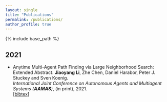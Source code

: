 ```yaml
---
layout: single
title: "Publications"
permalink: /publications/
author_profile: true
---
```


{% include base_path %}


## 2021
* Anytime Multi-Agent Path Finding via Large Neighborhood Search: Extended Abstract.
    **Jiaoyang Li**, Zhe Chen, Daniel Harabor, Peter J. Stuckey and Sven Koenig.    
    <i>International Joint Conference on Autonomous Agents and Multiagent Systems (**AAMAS**)</i>, (in print), 2021.        
    [<a href="javascript:void(0)" onclick="(function(target, id) { if ($('#' + id).css('display') == 'block') { $('#' + id).hide('fast'); $(target).text('bibtex') } else { $('#' + id).show('fast'); $(target).text('bibtex▲') } })(this, 'bibtex-LiAAAMAS21');">bibtex</a>]
<div id="bibtex-LiAAAMAS21" style="display:none">
<pre>@inproceedings{LiAAAMAS21,
  author    = {Jiaoyang Li and Zhe Chen and Daniel Harabor and Peter J. Stuckey and Sven Koenig},
  title     = {Anytime Multi-Agent Path Finding via Large Neighborhood Search: Extended Abstract},
  booktitle = {Proceedings of the 20th International Joint Conference on Autonomous Agents and Multiagent Systems (AAMAS)},
  year      = {2021}
}
* [EECBS: Bounded-Suboptimal Search for Multi-Agent Path Finding](https://arxiv.org/abs/2010.01367).                     
    **Jiaoyang Li**, Wheeler Ruml and Sven Koenig.    
    <i>AAAI Conference on Artificial Intelligence (**AAAI**)</i>, (in print), 2021.        
    [[code](https://github.com/Jiaoyang-Li/EECBS)] [<a href="javascript:void(0)" onclick="(function(target, id) { if ($('#' + id).css('display') == 'block') { $('#' + id).hide('fast'); $(target).text('bibtex') } else { $('#' + id).show('fast'); $(target).text('bibtex▲') } })(this, 'bibtex-LiAAAI21a');">bibtex</a>]
<div id="bibtex-LiAAAI21a" style="display:none">
<pre>@inproceedings{LiAAAI21a,
  author    = {Jiaoyang Li and Wheeler Ruml and Sven Koenig},
  title     = {EECBS: Bounded-Suboptimal Search for Multi-Agent Path Finding},
  booktitle = {Proceedings of the 35th AAAI Conference on Artificial Intelligence (AAAI)},
  year      = {2021}
}
</pre></div>   
* [Lifelong Multi-Agent Path Finding in Large-Scale Warehouses](https://arxiv.org/abs/2005.07371).                      
    **Jiaoyang Li**, Andrew Tinka, Scott Kiesel, Joseph W. Durham, T. K. Satish Kumar and Sven Koenig.           
    <i>AAAI Conference on Artificial Intelligence (**AAAI**)</i>, (in print), 2021.        
    A [short version](http://ifaamas.org/Proceedings/aamas2020/pdfs/p1898.pdf, "Download pdf") appeared at <i>International Joint Conference on Autonomous Agents and Multiagent Systems (**AAMAS**)</i>, pages 1898-1900, 2020.            
    [[code](https://github.com/Jiaoyang-Li/RHCR)] [[talk](https://underline.io/lecture/356-lifelong-multi-agent-path-finding-in-large-scale-warehouses)]  [[slides](https://jiaoyang-li.github.io/files/slides/AAMAS20-lifelongMAPF.pdf "Download slides")] [<a href="javascript:void(0)" onclick="(function(target, id) { if ($('#' + id).css('display') == 'block') { $('#' + id).hide('fast'); $(target).text('bibtex') } else { $('#' + id).show('fast'); $(target).text('bibtex▲') } })(this, 'bibtex-LiAAAI21b');">bibtex</a>]
<div id="bibtex-LiAAAI21b" style="display:none">
<pre>@inproceedings{LiAAAI21b,
  author    = {Jiaoyang Li and Andrew Tinka and Scott Kiesel and Joseph W. Durham and T. K. Satish Kumar and Sven Koenig},
  title     = {Lifelong Multi-Agent Path Finding in Large-Scale Warehouses},
  booktitle = {Proceedings of the 35th AAAI Conference on Artificial Intelligence (AAAI)},
  year      = {2021}
}
</pre></div>   
* [Scalable and Safe Multi-Agent Motion Planning with Nonlinear Dynamics and Bounded Disturbances](https://jiaoyang-li.github.io/files/2021-AAAI-3.pdf).               
    Jingkai Chen, **Jiaoyang Li**, Chuchu Fan and Brian Williams.    
    <i>AAAI Conference on Artificial Intelligence (**AAAI**)</i>, (in print), 2021.        
    [[code](https://github.com/jkchengh/s2m2)] [<a href="javascript:void(0)" onclick="(function(target, id) { if ($('#' + id).css('display') == 'block') { $('#' + id).hide('fast'); $(target).text('bibtex') } else { $('#' + id).show('fast'); $(target).text('bibtex▲') } })(this, 'bibtex-ChenAAAI21');">bibtex</a>]
<div id="bibtex-ChenAAAI21" style="display:none">
<pre>@inproceedings{ChenAAAI21a,
  author    = {Jingkai Chen and Jiaoyang Li and Chuchu Fan and Brian Williams},
  title     = {Scalable and Safe Multi-Agent Motion Planning with Nonlinear Dynamics and Bounded Disturbances},
  booktitle = {Proceedings of the 35th AAAI Conference on Artificial Intelligence (AAAI)},
  year      = {2021}
}
</pre></div>   
* [Symmetry Breaking for k-Robust Multi-Agent Path Finding](https://jiaoyang-li.github.io/files/2021-AAAI-4.pdf).          
    Zhe Chen, Daniel Harabor, **Jiaoyang Li** and Peter J. Stuckey.    
    <i>AAAI Conference on Artificial Intelligence (**AAAI**)</i>, (in print), 2021.        
    [<a href="javascript:void(0)" onclick="(function(target, id) { if ($('#' + id).css('display') == 'block') { $('#' + id).hide('fast'); $(target).text('bibtex') } else { $('#' + id).show('fast'); $(target).text('bibtex▲') } })(this, 'bibtex-ChenAAAI21b');">bibtex</a>]
<div id="bibtex-ChenAAAI21b" style="display:none">
<pre>@inproceedings{ChenAAAI21b,
  author    = {Zhe Chen and Daniel Harabor and Jiaoyang Li and Peter J. Stuckey},
  title     = {Symmetry Breaking for k-Robust Multi-Agent Path Finding},
  booktitle = {Proceedings of the 35th AAAI Conference on Artificial Intelligence (AAAI)},
  year      = {2021}
}
</pre></div> 
* Anytime Multi-Agent Path Finding via Large Neighborhood Search (extended abstract).     
    **Jiaoyang Li**, Zhe Chen, Daniel Harabor, Peter J. Stuckey and Sven Koenig.       
    <i>International Joint Conference on Autonomous Agents and Multiagent Systems (**AAMAS**)</i>, (in print), 2021.         
    [<a href="javascript:void(0)" onclick="(function(target, id) { if ($('#' + id).css('display') == 'block') { $('#' + id).hide('fast'); $(target).text('bibtex') } else { $('#' + id).show('fast'); $(target).text('bibtex▲') } })(this, 'bibtex-LiAAMAS21');">bibtex</a>]
<div id="bibtex-LiAAMAS21" style="display:none">
<pre>@inproceedings{LiAAMAS21,
  author    = {Jiaoyang Li and Zhe Chen and Daniel Harabor and Peter J. Stuckey and Sven Koenig},
  title     = {Anytime Multi-Agent Path Finding via Large Neighborhood Search},
  booktitle = {Proceedings of the 20th International Joint Conference on Autonomous Agents and Multiagent Systems (AAMAS)},
  year      = {2021}
}
</pre></div>  
## 2020
* [Multi-Directional Heuristic Search](https://www.ijcai.org/Proceedings/2020/0562.pdf).     
    Dor Atzmon, **Jiaoyang Li**, Ariel Felner, Eliran Nachmani, Shahaf Shperberg, Nathan Sturtevant and Sven Koenig.  
    <i>International Joint Conference on Artificial Intelligence (**IJCAI**)</i>, pages 4062-4068, 2020.         
    A [short version](https://aaai.org/ocs/index.php/SOCS/SOCS20/paper/view/18528/17671, "Download pdf") appeared at <i>Symposium on Combinatorial Search (**SoCS**)</i>, pages 121-122, 2020.                
   [[talk](https://www.youtube.com/watch?v=W0REYOwnMKg&list=PLd_hcmfMPvAikLAeI18O4fsDOuDM_Pmx1&index=30&t=0s)] [<a href="javascript:void(0)" onclick="(function(target, id) { if ($('#' + id).css('display') == 'block') { $('#' + id).hide('fast'); $(target).text('bibtex') } else { $('#' + id).show('fast'); $(target).text('bibtex▲') } })(this, 'bibtex-AtzmonIJCAI2020');">bibtex</a>]
<div id="bibtex-AtzmonIJCAI2020" style="display:none">
<pre>@inproceedings{AtzmonIJCAI20,
  author    = {Dor Atzmon and Jiaoyang Li and Ariel Felner and Eliran Nachmani and Shahaf Shperberg and Nathan Sturtevant and Sven Koenig},
  title     = {Multi-Directional Heuristic Search},
  booktitle = {Proceedings of the 29th International Joint Conference on Artificial Intelligence (IJCAI)},
  pages     = {4062--4068},
  year      = {2020}
}
</pre></div>  
* [Iterative-Deepening Conflict-Based Search](https://www.ijcai.org/Proceedings/2020/0565.pdf).     
    Eli Boyarski, Ariel Felner, Daniel Harabor, Peter J. Stuckey, Liron Cohen, **Jiaoyang Li** and Sven Koenig.      
    <i>International Joint Conference on Artificial Intelligence (**IJCAI**)</i>, pages 4084-4090, 2020.            
    [[code](https://github.com/eli-b/idcbs)] [<a href="javascript:void(0)" onclick="(function(target, id) { if ($('#' + id).css('display') == 'block') { $('#' + id).hide('fast'); $(target).text('bibtex') } else { $('#' + id).show('fast'); $(target).text('bibtex▲') } })(this, 'bibtex-BoyarskiIJCAI2020');">bibtex</a>]
<div id="bibtex-BoyarskiIJCAI2020" style="display:none">
<pre>@inproceedings{BoyarskiIJCAI20,
  author    = {Eli Boyarski and Ariel Felner and Daniel Harabor and Peter J. Stuckey and Liron Cohen and Jiaoyang Li and Sven Koenig},
  title     = {Iterative-Deepening Conflict-Based Search},
  booktitle = {Proceedings of the 29th International Joint Conference on Artificial Intelligence (IJCAI)},
  pages     = {4084--4090},
  year      = {2020}
}
</pre></div>  
* [New Techniques for Pairwise Symmetry Breaking in Multi-Agent Path Finding](https://www.aaai.org/ojs/index.php/ICAPS/article/view/6661/6515 "Download pdf").        
    **Jiaoyang Li**, Graeme Gange, Daniel Harabor, Peter J. Stuckey, Hang Ma and Sven Koenig.      
    <i>International Conference on Automated Planning and Scheduling (**ICAPS**)</i>, pages 193-201, 2020.        
    A [short version](https://www.aaai.org/ocs/index.php/SOCS/SOCS20/paper/view/18534/17675, "Download pdf") appeared at <i>Symposium on Combinatorial Search (**SoCS**)</i>, pages 129-130, 2020.       
    [[long talk](https://www.youtube.com/watch?v=ClmfMNErYo8&feature=youtu.be)] [[short talk](https://www.youtube.com/watch?v=ckdSb750gEc&list=PLd_hcmfMPvAikLAeI18O4fsDOuDM_Pmx1&index=31)] [[poster](https://jiaoyang-li.github.io/files/posters/corridor-poster.pdf "Download poster")]  [[slides](https://jiaoyang-li.github.io/files/slides/ICAPS20-corridor.pdf "Download slides")]  [<a href="javascript:void(0)" onclick="(function(target, id) { if ($('#' + id).css('display') == 'block') { $('#' + id).hide('fast'); $(target).text('bibtex') } else { $('#' + id).show('fast'); $(target).text('bibtex▲') } })(this, 'bibtex-LiICAPS2020');">bibtex</a>]
<div id="bibtex-LiICAPS2020" style="display:none">
<pre>@inproceedings{LiICAPS20,
  author    = {Jiaoyang Li and Graeme Gange and Daniel Harabor and Peter J. Stuckey and Hang Ma and Sven Koenig},
  title     = {New Techniques for Pairwise Symmetry Breaking in Multi-Agent Path Finding},
  booktitle = {Proceedings of the 30th International Conference on Automated Planning and Scheduling (ICAPS)},
  pages     = {193--201},
  year      = {2020}
}
</pre></div>  
* [Multi-Agent Path Finding with Mutex Propagation](https://www.aaai.org/ojs/index.php/ICAPS/article/view/6677/6531 "Download pdf") (**Outstanding Student Paper**).     
    Han Zhang, **Jiaoyang Li**, Pavel Surynek, Sven Koenig and T. K. Satish Kumar.      
    <i>International Conference on Automated Planning and Scheduling (**ICAPS**)</i>, pages 323-332, 2020.            
    [[talk](https://www.youtube.com/watch?v=rzsk4OIBVHU&feature=youtu.be)] [<a href="javascript:void(0)" onclick="(function(target, id) { if ($('#' + id).css('display') == 'block') { $('#' + id).hide('fast'); $(target).text('bibtex') } else { $('#' + id).show('fast'); $(target).text('bibtex▲') } })(this, 'bibtex-ZhangICAPS2020');">bibtex</a>]
<div id="bibtex-ZhangICAPS2020" style="display:none">
<pre>@inproceedings{ZhangICAPS20,
  author    = {Han Zhang and Jiaoyang Li and Pavel Surynek and Sven Koenig and T. K. Satish Kumar},
  title     = {Multi-Agent Path Finding with Mutex Propagation},
  booktitle = {Proceedings of the 30th International Conference on Automated Planning and Scheduling (ICAPS)},
  pages     = {323--332},
  year      = {2020}
}
</pre></div>  
* [Moving Agents in Formation in Congested Environments](http://ifaamas.org/Proceedings/aamas2020/pdfs/p726.pdf "Download pdf").     
    **Jiaoyang Li**, Kexuan Sun, Hang Ma, Ariel Felner, T. K. Satish Kumar and Sven Koenig.      
    <i>International Joint Conference on Autonomous Agents and Multiagent Systems (**AAMAS**)</i>, pages 726-734, 2020.       
    A [short version](https://aaai.org/ocs/index.php/SOCS/SOCS20/paper/view/18535/17676, "Download pdf") appeared at <i>Symposium on Combinatorial Search (**SoCS**)</i>, pages 131-132, 2020.       
    [[long talk](https://underline.io/lecture/375-moving-agents-in-formation-in-congested-environments)]  [[short talk](https://www.youtube.com/watch?v=snTG2yL-dgI&list=PLd_hcmfMPvAikLAeI18O4fsDOuDM_Pmx1&index=35)] [[slides](https://jiaoyang-li.github.io/files/slides/AAMAS20-MAiF.pdf "Download slides")]    [<a href="javascript:void(0)" onclick="(function(target, id) { if ($('#' + id).css('display') == 'block') { $('#' + id).hide('fast'); $(target).text('bibtex') } else { $('#' + id).show('fast'); $(target).text('bibtex▲') } })(this, 'bibtex-LiAAMAS20a');">bibtex</a>]
<div id="bibtex-LiAAMAS20a" style="display:none">
<pre>@inproceedings{LiAAMAS20a,
  author    = {Jiaoyang Li and Kexuan Sun and Hang Ma and Ariel Felner and T. K. Satish Kumar and Sven Koenig},
  title     = {Moving Agents in Formation in Congested Environments},
  booktitle = {Proceedings of the 19th International Joint Conference on Autonomous Agents and Multiagent Systems (AAMAS)},
  pages     = {726--734},
  year      = {2020}
}
</pre></div>       
* [Model AI Assignments 2020](https://aaai.org/ojs/index.php/AAAI/article/view/7072/6926 "Download pdf").                                     
    Todd W.Neller, Stephen Keeley, Michael Guerzhoy, Wolfgang Hoenig, **Jiaoyang Li**, Sven Koenig, Ameet Soni, Krista Thomason, Lisa Zhang, Bibin Sebatian, Cinjon Resnick, Avital Oliver, Surya Bhupatiraju, Kumar Krishna Agrawal, James Allingham, Sejong Yoon, Johnathan Chen, Tom Larsen, Marion Neumann, Narges Norouzi, Ryan Hausen and Matthew Evett.  
    <i>Symposium on Educational Advances in Artificial Intelligence (**EAAI**)</i>, pages 13509-13511, 2020.          
    [[website](http://modelai.gettysburg.edu/2020/mapf/)]   [<a href="javascript:void(0)" onclick="(function(target, id) { if ($('#' + id).css('display') == 'block') { $('#' + id).hide('fast'); $(target).text('bibtex') } else { $('#' + id).show('fast'); $(target).text('bibtex▲') } })(this, 'bibtex-EAAI20');">bibtex</a>]
<div id="bibtex-EAAI20" style="display:none">
<pre>@inproceedings{EAAI20,
  author    = {Todd W.Neller and Stephen Keeley and Michael Guerzhoy and Wolfgang Hoenig and Jiaoyang Li and Sven Koenig and Ameet Soni and Krista Thomason and Lisa Zhang and Bibin Sebatian and Cinjon Resnick and Avital Oliver and Surya Bhupatiraju and Kumar Krishna Agrawal and James Allingham and Sejong Yoon and Johnathan Chen and Tom Larsen and Marion Neumann and Narges Norouzi and Ryan Hausen and Matthew Evett},
  title     = {Model AI Assignments 2020},
  booktitle = {Proceedings of the Symposium on Educational Advances in Artificial Intelligence (EAAI)},
  pages     = {13509--13511},
  year      = {2020}
}
</pre></div>    
* [Mutex Propagation for SAT-based Multi-Agent Path Finding](https://jiaoyang-li.github.io/files/2020-PRIMA.pdf).                                     
    Pavel Surynek, **Jiaoyang Li**, Han Zhang, T. K. Satish Kumar and Sven Koenig.
    <i>International Conference on Principles and Practice of Multi-Agent Systems (**PRIMA**)</i>, (in print), 2020.          
    [<a href="javascript:void(0)" onclick="(function(target, id) { if ($('#' + id).css('display') == 'block') { $('#' + id).hide('fast'); $(target).text('bibtex') } else { $('#' + id).show('fast'); $(target).text('bibtex▲') } })(this, 'bibtex-SurynekPRIMA20');">bibtex</a>]
<div id="bibtex-SurynekPRIMA20" style="display:none">
<pre>@inproceedings{SurynekPRIMA20,
  author    = {Pavel Surynek and Jiaoyang Li and Han Zhang and T. K. Satish Kumar and Sven Koenig},
  title     = {Mutex Propagation for {SAT-based} Multi-Agent Path Finding},
  booktitle = {Proceedings of the International Conference on Principles and Practice of Multi-Agent Systems (PRIMA)},
  year      = {2020}
}
</pre></div>    
## 2019
* [Improved Heuristics for Conflict-Based Search for Multi-Agent Path Finding](https://www.ijcai.org/proceedings/2019/0063.pdf "Download pdf").   
    **Jiaoyang Li**, Eli Boyarski, Ariel Felner, Hang Ma and Sven Koenig.  
    <i>International Joint Conference on Artificial Intelligence (**IJCAI**)</i>, pages 442-449, 2019.     
    A [short version](https://aaai.org/ocs/index.php/SOCS/SOCS19/paper/view/18378, "Download pdf") appeared at <i>Symposium on Combinatorial Search (**SoCS**)</i>, pages 182-183, 2019.       
    [[poster](https://jiaoyang-li.github.io/files/posters/cbsh2-poster.pdf "Download poster")]  [[slides](https://jiaoyang-li.github.io/files/slides/cbsh2.pdf "Download slides")] [[code](https://github.com/Jiaoyang-Li/CBSH2 "Source code")]  [<a href="javascript:void(0)" onclick="(function(target, id) { if ($('#' + id).css('display') == 'block') { $('#' + id).hide('fast'); $(target).text('bibtex') } else { $('#' + id).show('fast'); $(target).text('bibtex▲') } })(this, 'bibtex-LiIJCAI19');">bibtex</a>]
<div id="bibtex-LiIJCAI19" style="display:none">
<pre>@inproceedings{LiIJCAI19,
    author    = {Jiaoyang Li and Ariel Felner and Eli Boyarski and Hang Ma and Sven Koenig},
    title     = {Improved Heuristics for Multi-Agent Path Finding with Conflict-Based Search},
    booktitle = {Proceedings of the 28th International Joint Conference on Artificial Intelligence (IJCAI)},
    pages     = {442--449},
    year      = {2019}
}
</pre></div>     
* [Scheduling and Airport Taxiway Path Planning under Uncertainty](https://arc.aiaa.org/doi/abs/10.2514/6.2019-2930 "Download pdf").  
    **Jiaoyang Li**, Han Zhang, Mimi Gong, Zi Liang, Weizi Liu, Zhongyi Tong, Liangchen Yi, Robert Morris, Corina Pasareanu and Sven Koenig.    
    <i>AIAA Aviation Forum (**AIAA**)</i>, 2019.       
    [[code](https://github.com/nasa-airport/airport-simulation/tree/scheduler/add-jiaoyang-scheduler "Source code")]  [<a href="javascript:void(0)" onclick="(function(target, id) { if ($('#' + id).css('display') == 'block') { $('#' + id).hide('fast'); $(target).text('bibtex') } else { $('#' + id).show('fast'); $(target).text('bibtex▲') } })(this, 'bibtex-LiAIAA19');">bibtex</a>]
<div id="bibtex-LiAIAA19" style="display:none">
<pre>@inproceedings{LiAIAA19,
    author    = {Jiaoyang Li and Han Zhang and Mimi Gong and Zi Liang and Weizi Liu and Zhongyi Tong and Liangchen Yi and Robert Morris and Corina Pasareanu and Sven Koenig},
    title     = {Scheduling and Airport Taxiway Path Planning under Uncertainty},
    booktitle = {Proceedings of the AIAA Aviation Forum},
    year      = {2019}
}
</pre></div>      
*  [Multi-Agent Pathfinding: Definitions, Variants, and Benchmarks](https://aaai.org/ocs/index.php/SOCS/SOCS19/paper/viewFile/18341/17457 "Download pdf") (position paper).    
    	Roni Stern, Nathan R. Sturtevant, Dor Atzmon, Thayne Walker, **Jiaoyang Li**, Liron Cohen, Hang Ma, T. K. Satish Kumar, Ariel Felner and Sven Koenig.       
      <i>Symposium on Combinatorial Search (**SoCS**)</i>, pages 151-159, 2019.    
      [<a href="javascript:void(0)" onclick="(function(target, id) { if ($('#' + id).css('display') == 'block') { $('#' + id).hide('fast'); $(target).text('bibtex') } else { $('#' + id).show('fast'); $(target).text('bibtex▲') } })(this, 'bibtex-SternSoCS19');">bibtex</a>]
<div id="bibtex-SternSoCS19" style="display:none">
<pre>@inproceedings{SternSoCS19,
  author    = {Roni Stern and Nathan R. Sturtevant and Ariel Felner and Sven Koenig and Hang Ma and Thayne T. Walker and Jiaoyang Li and Dor Atzmon and Liron Cohen and T. K. Satish Kumar and Roman Bart{\'{a}}k and Eli Boyarski},
  title     = {Multi-Agent Pathfinding: Definitions, Variants, and Benchmarks},
  booktitle = {Proceedings of the 12th International Symposium on Combinatorial Search (SoCS)},
  pages     = {151--159},
  year      = {2019}
}
</pre></div>   
* [Using FastMap to Solve Graph Problems in a Euclidean Space](https://aaai.org/ojs/index.php/ICAPS/article/view/3488/3356 "Download pdf") (short paper).    
    **Jiaoyang Li**, Ariel Felner, Sven Koenig and T. K. Satish Kumar.       
    <i>International Conference on Automated Planning and Scheduling (**ICAPS**)</i>, pages 273-278, 2019.   
    [[slides](https://jiaoyang-li.github.io/files/slides/ICAPS19-FastMap.pdf "Download slides")]  [<a href="javascript:void(0)" onclick="(function(target, id) { if ($('#' + id).css('display') == 'block') { $('#' + id).hide('fast'); $(target).text('bibtex') } else { $('#' + id).show('fast'); $(target).text('bibtex▲') } })(this, 'bibtex-LiICAPS19a');">bibtex</a>]
<div id="bibtex-LiICAPS19a" style="display:none">
<pre>@inproceedings{LiICAPS19a,
  author    = {Jiaoyang Li and Ariel Felner and Sven Koenig and T. K. Satish Kumar},
  title     = {Using FastMap to Solve Graph Problems in a Euclidean Space},
  booktitle = {Proceedings of the 29th International Conference on Automated Planning and Scheduling (ICAPS)},
  pages     = {273--278},
  year      = {2019}
}
</pre></div>     
* [Disjoint Splitting for Multi-Agent Path Finding with Conflict-Based Search](https://aaai.org/ojs/index.php/ICAPS/article/view/3487/3355 "Download pdf") (short paper).    
    **Jiaoyang Li**, Daniel Harabor, Peter J. Stuckey, Ariel Felner, Hang Ma and Sven Koenig.      
    <i>International Conference on Automated Planning and Scheduling (**ICAPS**)</i>, pages 279-283, 2019.           
    [[poster](https://jiaoyang-li.github.io/files/posters/disjoint-poster.pdf "Download poster")] [[slides](https://jiaoyang-li.github.io/files/slides/ICAPS19-Disjoint-CBS.pdf "Download slides")]  [<a href="javascript:void(0)" onclick="(function(target, id) { if ($('#' + id).css('display') == 'block') { $('#' + id).hide('fast'); $(target).text('bibtex') } else { $('#' + id).show('fast'); $(target).text('bibtex▲') } })(this, 'bibtex-LiICAPS19b');">bibtex</a>]
<div id="bibtex-LiICAPS19b" style="display:none">
<pre>@inproceedings{LiICAPS19b,
  author    = {Jiaoyang Li and Daniel Harabor and Peter J. Stuckey and Hang Ma and Sven Koenig},
  title     = {Disjoint Splitting for Multi-Agent Path Finding with Conflict-Based Search},
  booktitle = {Proceedings of the 29th International Conference on Automated Planning and Scheduling (ICAPS)},
  pages     = {279--283},
  year      = {2019}
}
</pre></div>   
* [Task and Path Planning for Multi-Agent Pickup and Delivery](http://www.ifaamas.org/Proceedings/aamas2019/pdfs/p1152.pdf "Download pdf").     
    Minghua Liu, Hang Ma, **Jiaoyang Li** and Sven Koenig.      
    <i>International Joint Conference on Autonomous Agents and Multiagent Systems (**AAMAS**)</i>, pages 1152-1160, 2019.       
    [<a href="javascript:void(0)" onclick="(function(target, id) { if ($('#' + id).css('display') == 'block') { $('#' + id).hide('fast'); $(target).text('bibtex') } else { $('#' + id).show('fast'); $(target).text('bibtex▲') } })(this, 'bibtex-LiuAAMAS19');">bibtex</a>]
<div id="bibtex-LiuAAMAS19" style="display:none">
<pre>@inproceedings{LiuAAMAS19,
  author    = {Minghua Liu and Hang Ma and Jiaoyang Li and Sven Koenig},
  title     = {Task and Path Planning for Multi-Agent Pickup and Delivery},
  booktitle = {Proceedings of the 18th International Joint Conference on Autonomous Agents and Multiagent Systems (AAMAS)},
  pages     = {1152--1160},
  year      = {2019}
}
</pre></div>   
* [A New Constraint Satisfaction Perspective on Multi-Agent Path Finding](http://www.ifaamas.org/Proceedings/aamas2019/pdfs/p2253.pdf "Download pdf") (extended abstract).     
    Jiangxing Wang, **Jiaoyang Li**, Hang Ma, Sven Koenig and T. K. Satish Kumar.       
    <i>International Joint Conference on Autonomous Agents and Multiagent Systems (**AAMAS**)</i>, pages 2253-2255, 2019.     
    [<a href="javascript:void(0)" onclick="(function(target, id) { if ($('#' + id).css('display') == 'block') { $('#' + id).hide('fast'); $(target).text('bibtex') } else { $('#' + id).show('fast'); $(target).text('bibtex▲') } })(this, 'bibtex-WangAAMAS19');">bibtex</a>]
<div id="bibtex-WangAAMAS19" style="display:none">
<pre>@inproceedings{WangAAMAS19,
  author    = {Jiangxing Wang and Jiaoyang Li and Hang Ma and Sven Koenig and T. K. Satish Kumar},
  title     = {A New Constraint Satisfaction Perspective on Multi-Agent Path Finding},
  booktitle = {Proceedings of the 18th International Joint Conference on Autonomous Agents and Multiagent Systems (AAMAS)},
  pages     = {2253--2255},
  year      = {2019}
}
</pre></div>   
* [Symmetry-Breaking Constraints for Grid-Based Multi-Agent Path Finding](https://aaai.org/ojs/index.php/AAAI/article/view/4565 "Download pdf").               
    **Jiaoyang Li**, Daniel Harabor, Peter J. Stuckey, Hang Ma and Sven Koenig.    
    <i>AAAI Conference on Artificial Intelligence (**AAAI**)</i>, pages 6087-6095, 2019.     
    A [short version](https://aaai.org/ocs/index.php/SOCS/SOCS19/paper/view/18379, "Download pdf") appeared at <i>Symposium on Combinatorial Search (**SoCS**)</i>, pages 184-185, 2019.     
    [[poster](https://jiaoyang-li.github.io/files/posters/rectangle-poster.pdf "Download poster")] [[slides](https://jiaoyang-li.github.io/files/slides/rectangle-slides.pdf "Download slides")] [[code](https://github.com/Jiaoyang-Li/CBSH2 "Source code")]   [<a href="javascript:void(0)" onclick="(function(target, id) { if ($('#' + id).css('display') == 'block') { $('#' + id).hide('fast'); $(target).text('bibtex') } else { $('#' + id).show('fast'); $(target).text('bibtex▲') } })(this, 'bibtex-LiAAAI19a');">bibtex</a>]
<div id="bibtex-LiAAAI19a" style="display:none">
<pre>@inproceedings{LiAAAI19a,
  author    = {Jiaoyang Li and Daniel Harabor and Peter J. Stuckey and Hang Ma and Sven Koenig},
  title     = {Symmetry-Breaking Constraints for Grid-Based Multi-Agent Path Finding},
  booktitle = {Proceedings of the 33rd {AAAI} Conference on Artificial Intelligence (AAAI)},
  pages     = {6087--6095},
  year      = {2019}
}
</pre></div>     
* [Multi-Agent Path Finding for Large Agents](https://aaai.org/ojs/index.php/AAAI/article/view/4756 "Download pdf").     
    **Jiaoyang Li**, Pavel Surynek, Ariel Felner, Hang Ma, T. K. Satish Kumar and Sven Koenig.       
    <i>AAAI Conference on Artificial Intelligence (**AAAI**)</i>, pages 7627-7634, 2019.      
     A [short version](https://aaai.org/ocs/index.php/SOCS/SOCS19/paper/view/18380, "Download pdf") appeared at <i>Symposium on Combinatorial Search (**SoCS**)</i>, pages 186-187, 2019.     
    [[poster](https://jiaoyang-li.github.io/files/posters/large-agent-poster.pdf "Download poster")] [[slides](https://jiaoyang-li.github.io/files/slides/large-agent-slides.pdf "Download slides")]  [<a href="javascript:void(0)" onclick="(function(target, id) { if ($('#' + id).css('display') == 'block') { $('#' + id).hide('fast'); $(target).text('bibtex') } else { $('#' + id).show('fast'); $(target).text('bibtex▲') } })(this, 'bibtex-LiAAAI19b');">bibtex</a>]
<div id="bibtex-LiAAAI19b" style="display:none">
<pre>@inproceedings{LiAAAI19b,
  author    = {Jiaoyang Li and Pavel Surynek and Ariel Felner and Hang Ma and T. K. Satish Kumar and Sven Koenig},
  title     = {Multi-Agent Path Finding for Large Agents},
  booktitle = {Proceedings of the 33rd {AAAI} Conference on Artificial Intelligence (AAAI)},
  pages     = {7627--7634},
  year      = {2019}
}
</pre></div>     
* [Searching with Consistent Prioritization for Multi-Agent Path Finding](https://aaai.org/ojs/index.php/AAAI/article/view/4758 "Download pdf").     
    Hang Ma, Daniel Harabor, Peter J. Stuckey, **Jiaoyang Li** and Sven Koenig.       
    <i>AAAI Conference on Artificial Intelligence (**AAAI**)</i>, pages 7643-7650, 2019.       
    A [short version](https://aaai.org/ocs/index.php/SOCS/SOCS19/paper/view/18381, "Download pdf") appeared at <i>Symposium on Combinatorial Search (**SoCS**)</i>, pages 188-189, 2019.       
    [[slides](https://jiaoyang-li.github.io/files/slides/large-agent-slides.pdf "Download slides")]  [<a href="javascript:void(0)" onclick="(function(target, id) { if ($('#' + id).css('display') == 'block') { $('#' + id).hide('fast'); $(target).text('bibtex') } else { $('#' + id).show('fast'); $(target).text('bibtex▲') } })(this, 'bibtex-MaAAAI19');">bibtex</a>]
<div id="bibtex-MaAAAI19" style="display:none">
<pre>@inproceedings{MaAAAI19,
  author    = {Hang Ma and Daniel Harabor and Peter J. Stuckey and Jiaoyang Li and Sven Koenig},
  title     = {Searching with Consistent Prioritization for Multi-Agent Path Finding},
  booktitle = {Proceedings of the 33rd {AAAI} Conference on Artificial Intelligence (AAAI)},
  pages     = {7643--7650},
  year      = {2019}
}
</pre></div>   

## 2018
* [Multi-Agent Path Finding with Deadlines](https://www.ijcai.org/proceedings/2018/0058.pdf "Download pdf").     
    Hang Ma, Glenn Wagner, Ariel Felner, **Jiaoyang Li**, T. K. Satish Kumar and Sven Koenig.       
    <i>International Joint Conference on Artificial Intelligence (**IJCAI**)</i>, pages 417-423, 2018.      
    A [short version](http://ifaamas.org/Proceedings/aamas2018/pdfs/p2004.pdf, "Download pdf") appeared at <i>International Joint Conference on Autonomous Agents and Multiagent Systems (**AAMAS**)</i>, pages 2004-2006, 2019.     
    [<a href="javascript:void(0)" onclick="(function(target, id) { if ($('#' + id).css('display') == 'block') { $('#' + id).hide('fast'); $(target).text('bibtex') } else { $('#' + id).show('fast'); $(target).text('bibtex▲') } })(this, 'bibtex-MaIJCAI18');">bibtex</a>]
<div id="bibtex-MaIJCAI18" style="display:none">
<pre>@inproceedings{MaIJCAI18,
  author    = {Hang Ma and Glenn Wagner and Ariel Felner and Jiaoyang Li and T. K. Satish Kumar and Sven Koenig},
  title     = {Multi-Agent Path Finding with Deadlines},
  booktitle = {Proceedings of the 27th International Joint Conference on Artificial Intelligence (IJCAI)},
  pages     = {417--423},
  year      = {2018}
}
</pre></div>     
* [Adding Heuristics to Conflict-Based Search for Multi-Agent Path Finding](https://aaai.org/ocs/index.php/ICAPS/ICAPS18/paper/view/17735/16965 "Download pdf") (short paper).     
    Ariel Felner, **Jiaoyang Li**, Eli Boyarski, Hang Ma, Liron Cohen, T. K. Satish Kumar and Sven Koenig.       
    <i>International Conference on Automated Planning and Scheduling (**ICAPS**)</i>, pages 83-87, 2018.      
    [[code](https://github.com/Jiaoyang-Li/CBSH2 "Source code")]  [<a href="javascript:void(0)" onclick="(function(target, id) { if ($('#' + id).css('display') == 'block') { $('#' + id).hide('fast'); $(target).text('bibtex') } else { $('#' + id).show('fast'); $(target).text('bibtex▲') } })(this, 'bibtex-FelnerICAPS18');">bibtex</a>]
<div id="bibtex-FelnerICAPS18" style="display:none">
<pre>@inproceedings{FelnerICAPS18,
  author    = {Ariel Felner and Jiaoyang Li and Eli Boyarski and Hang Ma and Liron Cohen and T. K. Satish Kumar and Sven Koenig},
  title     = {Adding Heuristics to Conflict-Based Search for Multi-Agent Path Finding},
  booktitle = {Proceedings of the 28th International Conference on Automated Planning and Scheduling (ICAPS)},
  pages     = {83--87},
  year      = {2018}
}
</pre></div>         

## 2017
* [Lifelong Multi-Agent Path Finding for Online Pickup and Delivery Tasks](https://dl.acm.org/citation.cfm?id=3091243 "Download pdf").     
    Hang Ma, **Jiaoyang Li**, T. K. Satish Kumar and Sven Koenig.     
    <i>International Joint Conference on Autonomous Agents and Multiagent Systems (**AAMAS**)</i>, pages 837-845, 2017.    
    [<a href="javascript:void(0)" onclick="(function(target, id) { if ($('#' + id).css('display') == 'block') { $('#' + id).hide('fast'); $(target).text('bibtex') } else { $('#' + id).show('fast'); $(target).text('bibtex▲') } })(this, 'bibtex-MaAAMAS17');">bibtex</a>]
<div id="bibtex-MaAAMAS17" style="display:none">
<pre>@inproceedings{MaAAMAS17,
  author    = {Hang Ma and Jiaoyang Li and T. K. Satish Kumar and Sven Koenig},
  title     = {Lifelong Multi-Agent Path Finding for Online Pickup and Delivery Tasks},
  booktitle = {Proceedings of the 16th International Conference on Autonomous Agents and Multiagent Systems (AAMAS)},
  pages     = {837--845},
  year      = {2017}
}
</pre></div>     
* [Planning for Electric Taxi Charging System from the Perspective of Transprotation Energy Supply Chain: A Data-Driven Approach in Beijing](https://ieeexplore.ieee.org/document/8080844 "Download pdf").     
    Yinghao Jia, Huimiao Chen, **Jiaoyang Li**, Fang He, Meng Li, Zechun Hu and Zuo-Jun Max Shen.     
    <i>IEEE Transportation Electrification Conference and Expo, Asia-Pacific (**ITEC Asia-Pacific**)</i>, pages 1-6, 2017.
* [Optimal Combinations and Variable Departure Intervals for Micro Bus System](https://ieeexplore.ieee.org/document/7914200 "Download pdf").    
    **Jiaoyang Li**, Jianming Hu and Yi Zhang.      
    <i>Tsinghua Science and Technology</i>, 22(3):282-292, 2017.
